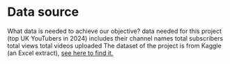 # Data source
What data is needed to achieve our objective?
data needed for this project (top UK YouTubers in 2024) includes their
channel names
total subscribers
total views
total videos uploaded
The dataset of the project is from Kaggle (an Excel extract), [see here to find it.](https://www.kaggle.com/datasets/bhavyadhingra00020/top-100-social-media-influencers-2024-countrywise?resource=download)
